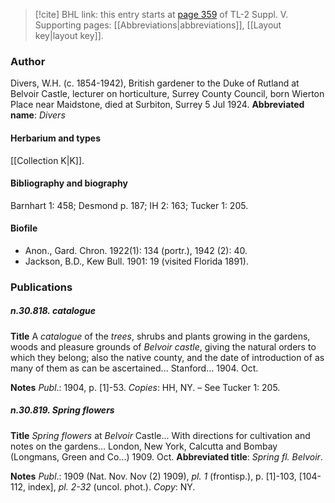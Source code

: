 > [!cite] BHL link: this entry starts at [page 359](https://www.biodiversitylibrary.org/page/33259405) of TL-2 Suppl. V.
> Supporting pages: [[Abbreviations|abbreviations]], [[Layout key|layout key]].

### Author

Divers, W.H. (c. 1854-1942), British gardener to the Duke of Rutland at Belvoir Castle, lecturer on horticulture, Surrey County Council, born Wierton Place near Maidstone, died at Surbiton, Surrey 5 Jul 1924. 
**Abbreviated name**: *Divers*

#### Herbarium and types

[[Collection K|K]].

#### Bibliography and biography

Barnhart 1: 458; Desmond p. 187; IH 2: 163; Tucker 1: 205.

#### Biofile

- Anon., Gard. Chron. 1922(1): 134 (portr.), 1942 (2): 40.
- Jackson, B.D., Kew Bull. 1901: 19 (visited Florida 1891).

### Publications

##### n.30.818. catalogue

**Title**
A *catalogue* of the *trees*, shrubs and plants growing in the gardens, woods and pleasure grounds of *Belvoir castle*, giving the natural orders to which they belong; also the native county, and the date of introduction of as many of them as can be ascertained... Stanford... 1904. Oct.

**Notes**
*Publ*.: 1904, p. \[1\]-53. *Copies*: HH, NY. – See Tucker 1: 205.

##### n.30.819. Spring flowers

**Title**
*Spring flowers* at *Belvoir* Castle... With directions for cultivation and notes on the gardens... London, New York, Calcutta and Bombay (Longmans, Green and Co...) 1909. Oct.
**Abbreviated title**: *Spring fl. Belvoir*.

**Notes**
*Publ*.: 1909 (Nat. Nov. Nov (2) 1909), *pl. 1* (frontisp.), p. \[1\]-103, \[104-112, index\], *pl. 2-32* (uncol. phot.). *Copy*: NY.


